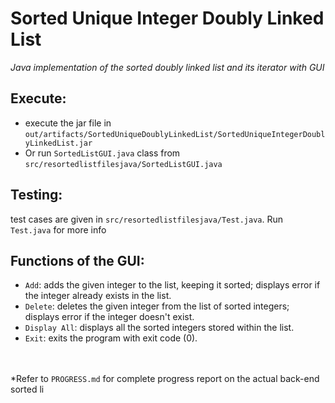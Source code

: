 # Sorted Unique Integer Doubly Linked List

*Java implementation of the sorted doubly linked list and its iterator with GUI*

## Execute: 
- execute the jar file in `out/artifacts/SortedUniqueDoublyLinkedList/SortedUniqueIntegerDoublyLinkedList.jar`
- Or run `SortedListGUI.java` class from `src/resortedlistfilesjava/SortedListGUI.java`

## Testing:
test cases are given in `src/resortedlistfilesjava/Test.java`. Run `Test.java` for more info

## Functions of the GUI:
- `Add`: adds the given integer to the list, keeping it sorted; displays error if the integer already exists in the list.
- `Delete`: deletes the given integer from the list of sorted integers; displays error if the integer doesn't exist.
- `Display All`: displays all the sorted integers stored within the list.
- `Exit`: exits the program with exit code (0).

<br /> <br /> *Refer to `PROGRESS.md` for complete progress report on the actual back-end sorted li
